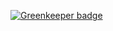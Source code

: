 
[![Greenkeeper badge](https://badges.greenkeeper.io/Usamaliaquat123/Joynal.svg)](https://greenkeeper.io/)
